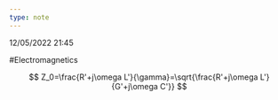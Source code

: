 ```yaml
---
type: note
---
```

12/05/2022 21:45

  #Electromagnetics 


$$
Z_0=\frac{R'+j\omega L'}{\gamma}=\sqrt{\frac{R'+j\omega L'}{G'+j\omega C'}}
$$
